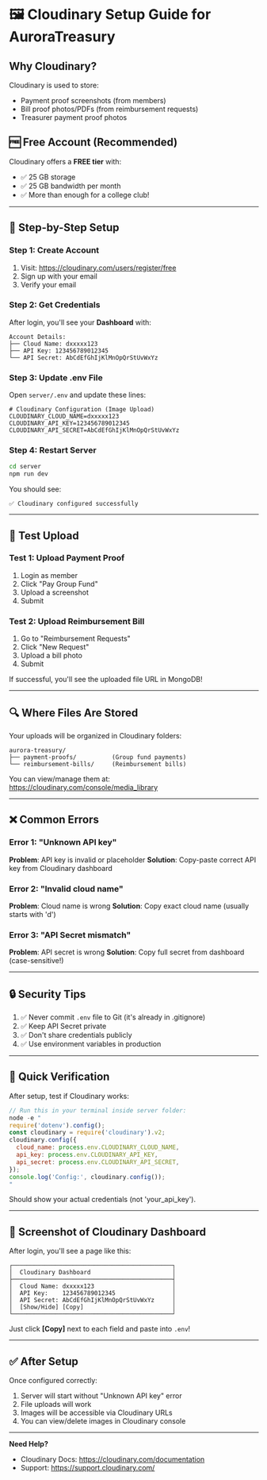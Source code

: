 # 🖼️ Cloudinary Setup Guide for AuroraTreasury

## Why Cloudinary?
Cloudinary is used to store:
- Payment proof screenshots (from members)
- Bill proof photos/PDFs (from reimbursement requests)
- Treasurer payment proof photos

## 🆓 Free Account (Recommended)

Cloudinary offers a **FREE tier** with:
- ✅ 25 GB storage
- ✅ 25 GB bandwidth per month
- ✅ More than enough for a college club!

---

## 📝 Step-by-Step Setup

### Step 1: Create Account
1. Visit: https://cloudinary.com/users/register/free
2. Sign up with your email
3. Verify your email

### Step 2: Get Credentials
After login, you'll see your **Dashboard** with:

```
Account Details:
├── Cloud Name: dxxxxx123
├── API Key: 123456789012345
└── API Secret: AbCdEfGhIjKlMnOpQrStUvWxYz
```

### Step 3: Update .env File
Open `server/.env` and update these lines:

```env
# Cloudinary Configuration (Image Upload)
CLOUDINARY_CLOUD_NAME=dxxxxx123
CLOUDINARY_API_KEY=123456789012345
CLOUDINARY_API_SECRET=AbCdEfGhIjKlMnOpQrStUvWxYz
```

### Step 4: Restart Server
```bash
cd server
npm run dev
```

You should see:
```
✅ Cloudinary configured successfully
```

---

## 🧪 Test Upload

### Test 1: Upload Payment Proof
1. Login as member
2. Click "Pay Group Fund"
3. Upload a screenshot
4. Submit

### Test 2: Upload Reimbursement Bill
1. Go to "Reimbursement Requests"
2. Click "New Request"
3. Upload a bill photo
4. Submit

If successful, you'll see the uploaded file URL in MongoDB!

---

## 🔍 Where Files Are Stored

Your uploads will be organized in Cloudinary folders:

```
aurora-treasury/
├── payment-proofs/          (Group fund payments)
└── reimbursement-bills/     (Reimbursement bills)
```

You can view/manage them at:
https://cloudinary.com/console/media_library

---

## ❌ Common Errors

### Error 1: "Unknown API key"
**Problem**: API key is invalid or placeholder
**Solution**: Copy-paste correct API key from Cloudinary dashboard

### Error 2: "Invalid cloud name"
**Problem**: Cloud name is wrong
**Solution**: Copy exact cloud name (usually starts with 'd')

### Error 3: "API Secret mismatch"
**Problem**: API secret is wrong
**Solution**: Copy full secret from dashboard (case-sensitive!)

---

## 🔒 Security Tips

1. ✅ Never commit `.env` file to Git (it's already in .gitignore)
2. ✅ Keep API Secret private
3. ✅ Don't share credentials publicly
4. ✅ Use environment variables in production

---

## 🎯 Quick Verification

After setup, test if Cloudinary works:

```javascript
// Run this in your terminal inside server folder:
node -e "
require('dotenv').config();
const cloudinary = require('cloudinary').v2;
cloudinary.config({
  cloud_name: process.env.CLOUDINARY_CLOUD_NAME,
  api_key: process.env.CLOUDINARY_API_KEY,
  api_secret: process.env.CLOUDINARY_API_SECRET,
});
console.log('Config:', cloudinary.config());
"
```

Should show your actual credentials (not 'your_api_key').

---

## 📸 Screenshot of Cloudinary Dashboard

After login, you'll see a page like this:

```
┌─────────────────────────────────────────────┐
│  Cloudinary Dashboard                       │
├─────────────────────────────────────────────┤
│  Cloud Name: dxxxxx123                      │
│  API Key:    123456789012345                │
│  API Secret: AbCdEfGhIjKlMnOpQrStUvWxYz     │
│  [Show/Hide] [Copy]                         │
└─────────────────────────────────────────────┘
```

Just click **[Copy]** next to each field and paste into `.env`!

---

## ✅ After Setup

Once configured correctly:
1. Server will start without "Unknown API key" error
2. File uploads will work
3. Images will be accessible via Cloudinary URLs
4. You can view/delete images in Cloudinary console

---

**Need Help?**
- Cloudinary Docs: https://cloudinary.com/documentation
- Support: https://support.cloudinary.com/
